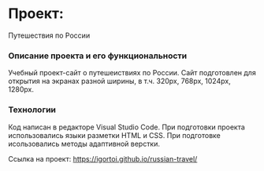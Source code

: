 # Проект: 
Путешествия по России

### Описание проекта и его функциональности
Учебный проект-сайт о путешеиствиях по России.
Сайт подготовлен для открытия на экранах разной ширины, в т.ч. 320px, 768px, 1024px, 1280px.

### Технологии

Код написан в редакторе Visual Studio Code.
При подготовки проекта использовались языки разметки HTML и CSS.
При подготовке исользовались методы адаптивной верстки.

Cсылка на проект: https://igortoi.github.io/russian-travel/
